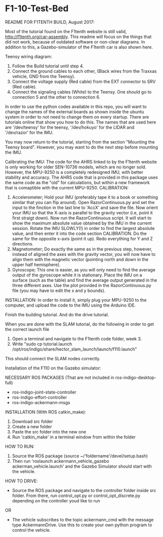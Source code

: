 # F1-10-Test-Bed

README FOR F1TENTH BUILD, August 2017:

Most of the tutorial found on the F1tenth website is still valid, http://f1tenth.org/car-assembly. This readme will focus on the things that did not work, because of outdated software or non-clear diagrams. In addition to this, a Gazebo-simulator of the F1tenth car is also shown here.

Teensy wiring diagram:
1. Follow the Build tutorial until step 4. 
2. Connect the ground cables to each other, (Black wires from the Traxxas vehicle, GND from the Teensy).
3. Connect the voltage supply (Red cable) from the EXT connector to SRV (Red cable).
4. Connect the signaling cables (White) to the Teensy. One should go to connection 5 and the other to connection 6.

In order to use the python codes available in this repo, you will want to change the names of the external boards as shown inside the ubuntu system in order to not need to change them on every startup. There are tutorials online that show you how to do this. The names that are used here are '/dev/teensy' for the teensy, '/dev/hokuyo' for the LIDAR and '/dev/razor' for the IMU.

You may now return to the tutorial, starting from the section "Mounting the Teensy board". However, you may want to do the next step before mounting the IMU.

Calibrating the IMU:
The code for the AHRS linked to by the F1tenth website is only working for older SEN-10736 models, which are no longer sold. However, the MPU-9250 is a completely redesigned IMU, with better stability and accuracy. The AHRS code that is provided in this package uses the same code as the "old" for calculations, but within a new framework that is comaptible with the current MPU-9250.
CALIBRATION:
1. Accelerometer; Hold your IMU (preferably tape it to a book or something similar that you can flip around). Open RazorContinuous.py and set the input to the finction in the last line to 'AccX' and save the file. Now orient your IMU so that the X-axis is parallel to the gravity vector (i.e, point it first straigt down). Now run the RazorContinuous script. It will start to show the maximum absolute value obtained by the IMU in the current session. Rotate the IMU SLOWLY(!) in order to find the largest absolute value, and then enter it into the code section CALIBRATION. Do the same for the opposite x-axis (point it up). Redo everything for Y and Z directions.
2. Magnetometer; Do exactly the same as in the previous step, however, instead of aligned the axes with the gravity vector, you will now have to align them with the magnetic vector (pointing north and down in the upper half hemisphere).
3. Gyroscope; This one is easier, as you will only need to find the average output of the gyroscope while it is stationary. Place the IMU on a surface (such as the table) and find the average output generated in the three different axes. Use the plot provided in the RazorContinuous.py file (you may have to edit the x and y bounds).

INSTALLATION: In order to install it, simply plug your MPU-9250 to the computer, and upload the code to the IMU using the Arduino IDE.

Finish the building tutorial. And do the drive tutorial.

When you are done with the SLAM tutorial, do the following in order to get the correct launch file 
1. Open a terminal and navigate to the F1tenth code folder, week 3.
2. Write "sudo cp tutorial.launch /opt/ros/indigo/share/hector_slam_launch/launch/f110.launch"

This should connect the SLAM nodes correctly.


Installation of the F110 on the Gazebo simulator:

NECESSARY ROS PACKAGES (That are not included in ros-indigo-desktop-full)
* ros-indigo-joint-state-controller
* ros-indigo-effort-controller
* ros-indigo-ackermann-msgs

INSTALLATION (With ROS catkin_make):
1. Download src folder
2. Create a new folder
3. Paste the src folder into the new one
4. Run 'catkin_make' in a terminal window from within the folder

HOW TO RUN:
1. Source the ROS package (source ~/'foldername'/devel/setup.bash)
2. Then run 'roslaunch ackermann_vehicle_gazebo ackerman_vehicle.launch' and the Gazebo Simulator should start with the vehicle.

HOW TO DRIVE:
* Source the ROS package and navigate to the controller folder inside src folder. From there, run control_opt.py or control_opt_discrete.py depending on the controller youd like to run

OR
* The vehicle subscribes to the topic ackermann_cmd with the message type AckermannDrive. Use this to create your own python program to control the vehicle.
